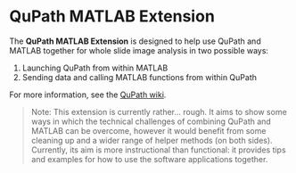 QuPath MATLAB Extension
=======================

The **QuPath MATLAB Extension** is designed to help use QuPath and MATLAB together for whole slide image analysis in two possible ways:

1. Launching QuPath from within MATLAB
2. Sending data and calling MATLAB functions from within QuPath

For more information, see the [QuPath wiki](https://github.com/qupath/qupath/wiki/Working-with-MATLAB).

> Note: This extension is currently rather... rough.  It aims to show some ways in which the technical challenges of combining QuPath and MATLAB can be overcome, however it would benefit from some cleaning up and a wider range of helper methods (on both sides).  Currently, its aim is more instructional than functional: it provides tips and examples for how to use the software applications together.